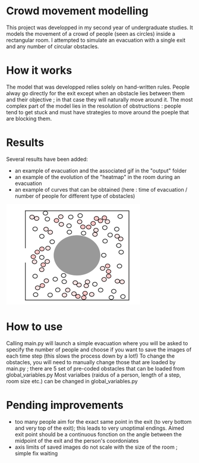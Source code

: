 # Crowd movement modelling

This project was developped in my second year of undergraduate studies. It models the movement of a crowd of people (seen as circles) inside a rectangular room. 
I attempted to simulate an evacuation with a single exit and any number of circular obstacles. 

# How it works

The model that was developped relies solely on hand-written rules. 
People alway go directly for the exit except when an obstacle lies between them and their objective ; in that case they will naturally move around it.
The most complex part of the model lies in the resolution of obstructions : people tend to get stuck and must have strategies to move around the poeple that are blocking them.


# Results 

Several results have been added:
- an example of evacuation and the associated gif in the "output" folder
- an example of the evolution of the "heatmap" in the room during an evacuation
- an example of curves that can be obtained (here : time of evacuation / number of people for different type of obstacles)

![view of a sample evacuation](output/example.png?raw=true "Title")
    
# How to use 

Calling main.py will launch a simple evacuation where you will be asked to specify the number of people and choose if you want to save the images of each time step (this slows the process down by a lot!)
To change the obstacles, you will need to manually change those that are loaded by main.py ; there are 5 set of pre-coded obstacles that can be loaded from global_variables.py
Most varialbes (raidus of a person, length of a step, room size etc.) can be changed in global_variables.py

# Pending improvements
- too many people aim for the exact same point in the exit (to very bottom and very top of the exit); this leads to very unoptimal endings. Aimed exit point should be a continuous fonction on the angle between the midpoint of the exit and the person's coordoniates
- axis limits of saved images do not scale with the size of the room ; simple fix waiting